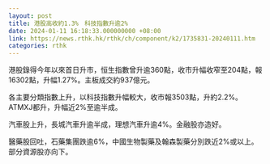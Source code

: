 ```yaml
---
layout: post
title: 港股高收約1.3%　科技指數升逾2%
date: 2024-01-11 16:18:33.000000000 +08:00
link: https://news.rthk.hk/rthk/ch/component/k2/1735831-20240111.htm
categories: rthk
---
```


港股錄得今年以來首日升市，恒生指數曾升逾360點，收市升幅收窄至204點，報16302點，升幅1.27%。主板成交約937億元。

各主要分類指數上升，以科技指數升幅較大，收市報3503點，升約2.2%。ATMXJ都升，升幅近2%至逾半成。

汽車股上升，長城汽車升逾半成，理想汽車升逾4%。金融股亦造好。

醫藥股回吐，石藥集團跌逾6%，中國生物製藥及翰森製藥分別跌近2%或以上。部分資源股亦向下。
